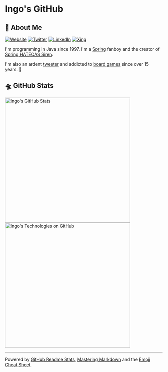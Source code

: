 # Ingo's GitHub

##  &#x1F438; About Me

[![Website](https://img.shields.io/badge/Website-ingogriebsch.de-informational?style=flat-square&logo=jekyll&logoColor=white)](https://ingogriebsch.de)
[![Twitter](https://img.shields.io/badge/Twitter-d0gb0t666-informational?style=flat-square&logo=twitter&logoColor=white)](https://www.twitter.com/d0gb0t666/)
[![LinkedIn](https://img.shields.io/badge/LinkedIn-Ingo%20Griebsch-informational?style=flat-square&logo=linkedin&logoColor=white)](https://www.linkedin.com/in/ingogriebsch/)
[![Xing](https://img.shields.io/badge/Xing-Ingo%20Griebsch-informational?style=flat-square&logo=xing&logoColor=white)](https://www.xing.com/profile/Ingo_Griebsch)

I'm programming in Java since 1997. I'm a [Spring](https://spring.io/) fanboy and the creator of [Spring HATEOAS Siren](https://github.com/ingogriebsch/spring-hateoas-siren).

I'm also an ardent [tweeter](https://twitter.com/d0gb0t666) and addicted to [board games](https://boardgamegeek.com/user/d0gb0t) since over 15 years. :slightly_smiling_face:

## &#x1F6F8; GitHub Stats

<a href="https://github.com/ingogriebsch/ingogriebsch">
  <img align="top" src="https://github-readme-stats.vercel.app/api/top-langs/?username=ingogriebsch&title_color=2aa889&text_color=99d1ce&icon_color=2bbc8a&bg_color=0c1014&layout=compact&theme=material-palenight" alt="Ingo's GitHub Stats" width="400"/></a>
<a href="https://github.com/ingogriebsch/ingogriebsch">
  <img align="top" src="https://github-readme-stats.vercel.app/api?username=ingogriebsch&show_icons=true&include_all_commits=true&title_color=2aa889&text_color=99d1ce&icon_color=2bbc8a&bg_color=0c1014&" alt="Ingo's Technologies on GitHub" width="400"/></a>

---
Powered by [GitHub Readme Stats](https://github.com/anuraghazra/github-readme-stats), [Mastering Markdown](https://guides.github.com/features/mastering-markdown/) and the [Emoji Cheat Sheet](https://github.com/ikatyang/emoji-cheat-sheet/blob/master/README.md).
